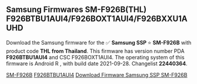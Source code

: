 <h2>Samsung Firmwares SM-F926B(THL) F926BTBU1AUI4/F926BOXT1AUI4/F926BXXU1AUHD</h2>
Download the Samsung firmware for the ✅ <strong>Samsung SSP </strong> ⭐ <strong>SM-F926B</strong> with product code <strong>THL</strong> <strong> from Thailand</strong>. This firmware has version number PDA <strong>F926BTBU1AUI4</strong> and CSC F926BOXT1AUI4. The operating system of this firmware is Android R , with build date 2021-09-28. Changelist <strong>22440364</strong>.


[SM-F926B](https://samfirm.shop/samsung/model/SM-F926B)
[F926BTBU1AUI4](https://samfirm.shop/samsung/pda/F926BTBU1AUI4)
[Download Firmware Samsung SSP SM-F926B](https://samfirm.shop/samsung/firmware/460515)
